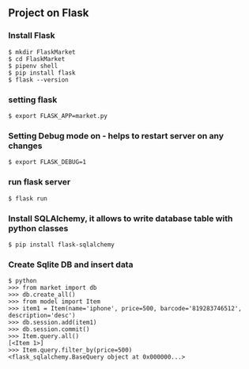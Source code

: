 ## Project on Flask

### Install Flask
```
$ mkdir FlaskMarket
$ cd FlaskMarket
$ pipenv shell
$ pip install flask
$ flask --version
```

### setting flask
```
$ export FLASK_APP=market.py
```

### Setting Debug mode on - helps to restart server on any changes
```
$ export FLASK_DEBUG=1
```

### run flask server
```
$ flask run
```

### Install SQLAlchemy, it allows to write database table with python classes
```
$ pip install flask-sqlalchemy
```

### Create Sqlite DB and insert data
```
$ python
>>> from market import db
>>> db.create_all()
>>> from model import Item
>>> item1 = Item(name='iphone', price=500, barcode='819283746512', description='desc')
>>> db.session.add(item1)
>>> db.session.commit()
>>> Item.query.all()
[<Item 1>]
>>> Item.query.filter_by(price=500)
<flask_sqlalchemy.BaseQuery object at 0x000000...>
```

